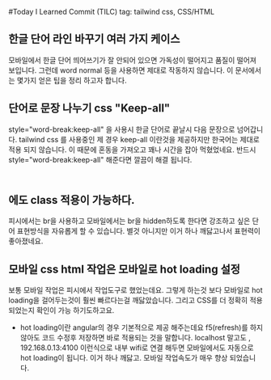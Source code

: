 #Today I Learned Commit (TILC)
tag: tailwind css, CSS/HTML
## 한글 단어 라인 바꾸기 여러 가지 케이스 
모바일에서 한글 단어 띄어쓰기가 잘 안되어 있으면 가독성이 떨어지고 품질이 떨어져 보입니다. 그런데 word normal 등을 사용하면 제대로 작동하지 않습니다.
이 문서에서는 몇가지 얻은 팁을 정리 하고자 합니다.

## 단어로 문장 나누기 css "Keep-all"
style="word-break:keep-all" 을 사용시 한글 단어로 끝날시 다음 문장으로 넘어갑니다. tailwind css 를 사용중인 제 경우 keep-all 이란것을 제공하지만 
한국어는 제대로 적용 되지 않습니다. 이 때문에 혼동을 가져오고 꽤나 시간을 잡아 먹혔었네요. 반드시 style="word-break:keep-all" 해준다면 깔끔이 해결 됩니다.

## <br> 에도 class 적용이 가능하다.
피시에서는 br을 사용하고 모바일에서는 br을 hidden하도록 한다면 강조하고 싶은 단어 표현방식을 자유롭게 할 수 있습니다. 별것 아니지만 이거 하나 깨닳고나서
표현력이 좋아졌네요.

## 모바일 css html 작업은 모바일로 hot loading 설정
보통 모바일 작업은 피시에서 작업도구로 했었는데요. 그렇게 하는것 보다 모바일로 hot loading을 걸어두는것이 훨씬 빠르다는걸 깨닳았습니다. 그리고 CSS를 더 정확히
적용되었는지 확인이 가능 하기도하고요. 

* hot loading이란 angular의 경우 기본적으로 제공 해주는데요 f5(refresh)를 하지 않아도 코드 수정후 저장하면 바로 적용되는 것을 말합니다. 
localhost 말고도 , 192.168.0.13:4100 이런식으로 내부 wifi로 연결 해두면 모바일에서도 자동으로 hot loading이 됩니다. 이거 하나 깨닳고.
모바일 작업속도가 매우 향상 되었습니다.

